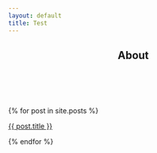 ```yaml
---
layout: default
title: Test
---
```

<div class="content-box clearfix">
  <article class="article-page">
  <div class="page-content">
    <div class="wrap-content">
      <header class="header-page">
        <h1 class="page-title">About</h1>
        <div class="page-date"><span>&nbsp;&nbsp;&nbsp;&nbsp;</span></div>
      </header>
  {% for post in site.posts %}
  <span><p><a href="{{ post.url }}">{{ post.title }}</a></p></span>
  {% endfor %}
    </div> <!-- End Wrap Content -->
  </div> <!-- End Page Content -->
</article> <!-- End Article Page -->
